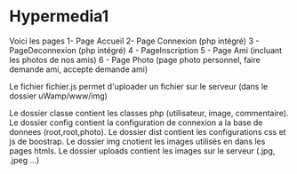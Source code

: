 # Hypermedia1

Voici les pages
1- Page Accueil
2- Page Connexion (php intégré)
3 - PageDeconnexion (php intégré)
4 - PageInscription
5 - Page Ami (incluant les photos de nos amis) 
6 - Page Photo (page photo personnel, faire demande ami, accepte demande ami)

Le fichier fichier.js permet d'uploader un fichier sur le serveur (dans le dossier uWamp/www/img)

Le dossier classe contient les classes php (utilisateur, image, commentaire).
Le dossier config contient la configuration de connexion a la base de donnees (root,root,photo).
Le dossier dist contient les configurations css et js de boostrap.
Le dossier img cnotient les images utilisés en dans les pages htmls.
Le dossier uploads contient les images sur le serveur (.jpg, .jpeg ...)

